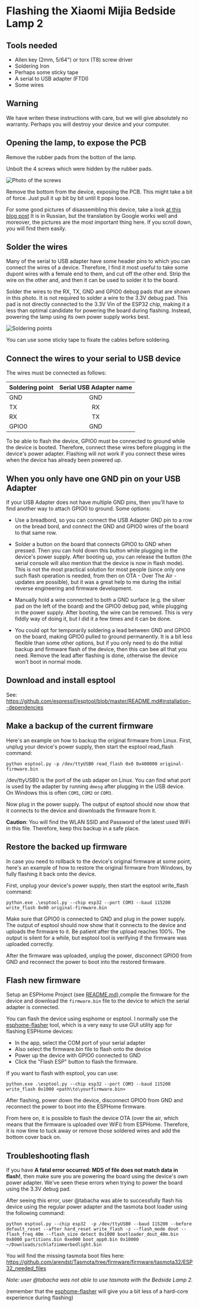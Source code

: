 # Flashing the Xiaomi Mijia Bedside Lamp 2

## Tools needed

* Allen key (2mm, 5/64") or torx (T8) screw driver
* Soldering Iron
* Perhaps some sticky tape
* A serial to USB adapter (FTDI)
* Some wires

## Warning

We have writen these instructions with care, but we will give absolutely no
warranty. Perhaps you will destroy your device and your computer.

## Opening the lamp, to expose the PCB

Remove the rubber pads from the botton of the lamp.

Unbolt the 4 screws which were hidden by the rubber pads.

![Photo of the screws](images/screws.jpg "Use an allen key or torx screw driver to remove the screws.")

Remove the bottom from the device, exposing the PCB.
This might take a bit of force. Just pull it up bit by bit until it pops loose.

For some good pictures of disassembling this device, take a look
[at this blog post](https://mysku.ru/blog/china-stores/78455.html)
It is in Russian, but the translation by Google works well and moreover, the
pictures are the most important thing here. If you scroll down, you will
find them easily.

## Solder the wires

Many of the serial to USB adapter have some header pins to which you can
connect the wires of a device. Therefore, I find it most useful to take some
dupont wires with a female end to them, and cut off the other end. Strip the
wire on the other and, and then it can be used to solder it to the board.

Solder the wires to the RX, TX, GND and GPIO0 debug pads that are shown in this
photo. It is not required to solder a wire to the 3.3V debug pad. This pad
is not directly connected to the 3.3V Vin of the ESP32 chip, making it a
less than optimal candidate for powering the board during flashing. Instead,
powering the lamp using its own power supply works best.

![Soldering points](images/Soldering_points.jpg)

You can use some sticky tape to fixate the cables before soldering.

## Connect the wires to your serial to USB device

The wires must be connected as follows:

  | Soldering point| Serial USB Adapter name  |
  | -------------- |:------------------------:|
  | GND            |  GND                     |
  | TX             |  RX                      |
  | RX             |  TX                      |
  | GPIO0          |  GND                     |

To be able to flash the device, GPIO0 must be connected to ground while the
device is booted. Therefore, connect these wires before plugging in the
device's power adapter. Flashing will not work if you connect these wires
when the device has already been powered up.

## When you only have one GND pin on your USB Adapter

If your USB Adapter does not have multiple GND pins, then you'll have
to find another way to attach GPIO0 to ground. Some options:

- Use a breadbord, so you can connect the USB Adapter GND pin to a row on
  the bread bord, and connect the GND and GPIO0 wires of the board to that
  same row.

- Solder a button on the board that connects GPIO0 to GND when pressed. Then
  you can hold down this button while plugging in the device's power supply.
  After booting up, you can release the button (the serial console will also
  mention that the device is now in flash mode). This is not the most
  practical solution for most people (since only one such flash operation is
  needed, from then on OTA - Over The Air - updates are possible), but it
  was a great help to me during the initial reverse engineering and firmware
  development.

- Manually hold a wire connected to both a GND surface (e.g. the silver pad
  on the left of the board) and the GPIO0 debug pad, while plugging in the
  power supply. After booting, the wire can be removed. This is very fiddly
  way of doing it, but I did it a few times and it can be done.

- You could opt for temporarily soldering a lead between GND and GPIO0 on
  the board, making GPIO0 pulled to ground permanently. It is a bit less
  flexible than some other options, but if you only need to do the initial
  backup and firmware flash of the device, then this can bee all that you
  need. Remove the lead after flashing is done, otherwise the device won't
  boot in normal mode.

## Download and install esptool

See: https://github.com/espressif/esptool/blob/master/README.md#installation--dependencies

## Make a backup of the current firmware

Here's an example on how to backup the original firmware from Linux. First,
unplug your device's power supply, then start the esptool read_flash command:

```
python esptool.py -p /dev/ttyUSB0 read_flash 0x0 0x400000 original-firmware.bin
```

/dev/ttyUSB0 is the port of the usb adaper on Linux. You can find what port
is used by the adapter by running `dmesg` after plugging in the USB device.
On Windows this is often `COM1`, `COM2` or `COM3`.

Now plug in the power supply. The output of esptool should now show that it
connects to the device and downloads the firmware from it.

**Caution**: You will find the WLAN SSID and Password of the latest used WiFi in
this file. Therefore, keep this backup in a safe place.

## Restore the backed up firmware

In case you need to rollback to the device's original firmware at some point,
here's an example of how to restore the original firmware from Windows, by fully
flashing it back onto the device.

First, unplug your device's power supply, then start the esptool write_flash command:

```
python.exe .\esptool.py --chip esp32 --port COM3 --baud 115200 write_flash 0x00 original-firmware.bin
```
Make sure that GPIO0 is connected to GND and plug in the power supply.
The output of esptool should now show that it connects to the device and uploads
the firmware to it. Be patient after the upload reaches 100%. The output is
silent for a while, but esptool tool is verifying if the firmware was uploaded
correctly.

After the firmware was uploaded, unplug the power, disconnect GPIO0 from GND and
reconnect the power to boot into the restored firmware.

## Flash new firmware

Setup an ESPHome Project (see [README.md](../README.md)),compile the firmware
for the device and download the `firmware.bin` file to the device to which
the serial adapter is connected.

You can flash the device using esphome or esptool.
I normally use the [esphome-flasher](https://github.com/esphome/esphome-flasher)
tool, which is a very easy to use GUI utility app for flashing ESPHome devices:

- In the app, select the COM port of your serial adapter
- Also select the firmware.bin file to flash onto the device
- Power up the device with GPIO0 connected to GND
- Click the "Flash ESP" button to flash the firmware.

If you want to flash with esptool, you can use:

```
python.exe .\esptool.py --chip esp32 --port COM3 --baud 115200 write_flash 0x1000 <path\to\yourfirmware.bin>
```

After flashing, power down the device, disconnect GPIO0 from GND and reconnect
the power to boot into the ESPHome firmware.

From here on, it is possible to flash the device OTA (over the air, which
means that the firmware is uploaded over WiFi) from ESPHome. Therefore, it
is now time to tuck away or remove those soldered wires and add the bottom
cover back on.

## Troubleshooting flash

If you have **A fatal error occurred: MD5 of file does not match data in
flash!**, then make sure you are powering the board using the device's own
power adapter. We've seen these errors when trying to power the board using
the 3.3V debug pad.

After seeing this error, user @tabacha was able to successfully flash his
device using the regular power adapter and the tasmota boot loader using
the following command:

```
python esptool.py --chip esp32  -p /dev/ttyUSB0 --baud 115200 --before default_reset --after hard_reset write_flash -z --flash_mode dout --flash_freq 40m --flash_size detect 0x1000 bootloader_dout_40m.bin 0x8000 partitions.bin 0xe000 boot_app0.bin 0x10000 ~/Downloads/schlafzimmerbedlight.bin
```

You will find the missing tasmota boot files here:
https://github.com/arendst/Tasmota/tree/firmware/firmware/tasmota32/ESP32_needed_files

*Note: user @tabacha was not able to use tasmota with the Bedside Lamp 2.*

(remember that the [esphome-flasher](https://github.com/esphome/esphome-flasher)
will give you a bit less of a hard-core experience during flashing)
